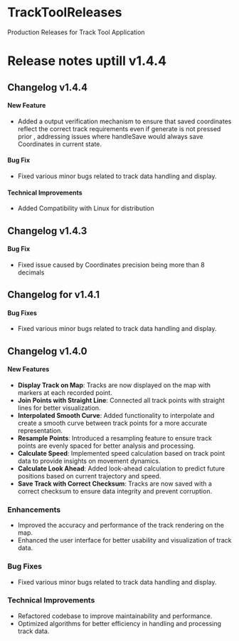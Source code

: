 # TrackToolReleases
Production Releases for Track Tool Application


# Release notes uptill v1.4.4
## Changelog v1.4.4
#### New Feature
- Added a output verification mechanism to ensure that saved coordinates reflect the correct track requirements even if generate is not pressed prior , addressing issues where handleSave would always save Coordinates in current state.
#### Bug Fix
- Fixed various minor bugs related to track data handling and display.
#### Technical Improvements
- Added Compatibility with Linux for distribution

## Changelog v1.4.3
#### Bug Fix
- Fixed issue caused by Coordinates precision being more than 8 decimals

## Changelog for v1.4.1
#### Bug Fixes
- Fixed various minor bugs related to track data handling and display.

## Changelog v1.4.0
#### New Features
- **Display Track on Map**: Tracks are now displayed on the map with markers at each recorded point.
- **Join Points with Straight Line**: Connected all track points with straight lines for better visualization.
- **Interpolated Smooth Curve**: Added functionality to interpolate and create a smooth curve between track points for a more accurate representation.
- **Resample Points**: Introduced a resampling feature to ensure track points are evenly spaced for better analysis and processing.
- **Calculate Speed**: Implemented speed calculation based on track point data to provide insights on movement dynamics.
- **Calculate Look Ahead**: Added look-ahead calculation to predict future positions based on current trajectory and speed.
- **Save Track with Correct Checksum**: Tracks are now saved with a correct checksum to ensure data integrity and prevent corruption.
### Enhancements
- Improved the accuracy and performance of the track rendering on the map.
- Enhanced the user interface for better usability and visualization of track data.
### Bug Fixes
- Fixed various minor bugs related to track data handling and display.

### Technical Improvements
- Refactored codebase to improve maintainability and performance.
- Optimized algorithms for better efficiency in handling and processing track data.

